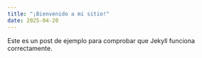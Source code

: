 ```yaml
---
title: "¡Bienvenido a mi sitio!"
date: 2025-04-20
---
```

Este es un post de ejemplo para comprobar que Jekyll funciona correctamente.
